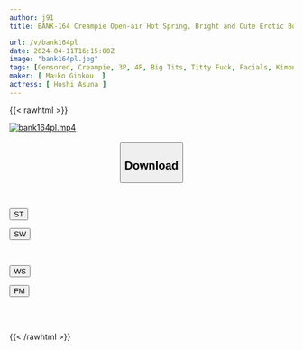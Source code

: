```yaml
---
author: j91
title: BANK-164 Creampie Open-air Hot Spring, Bright and Cute Erotic Body H-Cup Mistress JD Who Laughs a Lot

url: /v/bank164pl
date: 2024-04-11T16:15:00Z
image: "bank164pl.jpg"
tags: [Censored, Creampie, 3P, 4P, Big Tits, Titty Fuck, Facials, Kimono, Mourning, BBW, Hot Spring	]
maker: [ Ma￮ko Ginkou  ]
actress: [ Hoshi Asuna ]
---
```



{{< rawhtml >}}

<div class="video" data-videoid="rgrDXqRvq1ubpev">
    <a href="javascript:;">
        <img src="/v/bank164pl/bank164pl.jpg" width="WIDTH" height="HEIGHT" alt="bank164pl.mp4" loading="lazy">
    </a>
</div>

<script type="text/javascript" src="https://j91.asia/asset/on-demand-st.js"></script>

<br>
  <link rel="stylesheet" href="https://j91.asia/asset/bs5.css">
  
  <center>
  <button class="btn btn-primary" type="button" data-bs-toggle="collapse" data-bs-target=".multi-collapse" aria-expanded="false" aria-controls="multiCollapseExample1 multiCollapseExample2"><h2>Download</h2></button></center>
</p>
<div class="row">
  <div class="col">
    <div class="collapse multi-collapse" id="multiCollapseExample1">
      <div class="card card-body">
	      	      <br>
<div class="buttons">  
<p><a href="https://streamtape.to/v/rgrDXqRvq1ubpev" target="_blank"><button class="btn-hover color-3"><i class="fa fa-download"></i> ST</button></a></p>
<p><a href="https://asnwish.com/gyow707gd969" target="_blank"><button class="btn-hover color-2"><i class="fa fa-download"></i> SW</button></a></p></div>
    </div>
  </div>
</div>
  <div class="col">
    <div class="collapse multi-collapse" id="multiCollapseExample2">
      <div class="card card-body">
	      <br>
<div class="buttons">
<p><a href="https://wolfstream.tv/e9nsuzyc6xk2"><button class="btn-hover color-9"><i class="fa fa-download"></i> WS</button></a></p>
<p><a href="javascript:;"><button class="btn-hover color-8"><i class="fa fa-download"></i> FM</button></a></p></div>
<br><br>
      </div>
    </div>
  </div>
</div>

{{< /rawhtml >}}